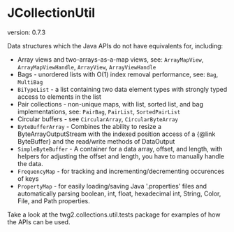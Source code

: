 JCollectionUtil
==============
version: 0.7.3

Data structures which the Java APIs do not have equivalents for, including:
* Array views and two-arrays-as-a-map views, see: `ArrayMapView`, `ArrayMapViewHandle`, `ArrayView`, `ArrayViewHandle`
* Bags - unordered lists with O(1) index removal performance, see: `Bag`, `MultiBag`
* `BiTypeList` - a list containing two data element types with strongly typed access to elements in the list
* Pair collections - non-unique maps, with list, sorted list, and bag implementations, see: `PairBag`, `PairList`, `SortedPairList`
* Circular buffers - see `CircularArray`, `CircularByteArray`
* `ByteBufferArray` - Combines the ability to resize a ByteArrayOutputStream with the indexed position access of a {@link ByteBuffer} and the read/write methods of DataOutput
* `SimpleByteBuffer` - A container for a data array, offset, and length, with helpers for adjusting the offset and length, you have to manually handle the data.
* `FrequencyMap` - for tracking and incrementing/decrementing occurences of keys
* `PropertyMap` - for easily loading/saving Java '.properties' files and automatically parsing boolean, int, float, hexadecimal int, String, Color, File, and Path properties.

Take a look at the twg2.collections.util.tests package for examples of how the APIs can be used.
